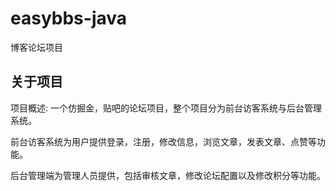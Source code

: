 # easybbs-java
博客论坛项目

## 关于项目

项目概述: 一个仿掘金，贴吧的论坛项目，整个项目分为前台访客系统与后台管理系统。

前台访客系统为用户提供登录，注册，修改信息，浏览文章，发表文章、点赞等功能。

后台管理端为管理人员提供，包括审核文章，修改论坛配置以及修改积分等功能。
